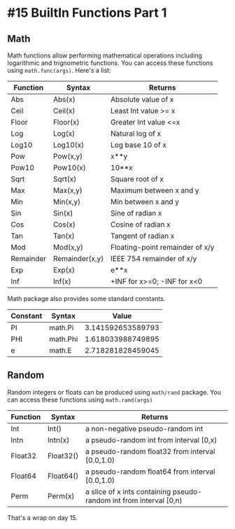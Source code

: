 # #15 BuiltIn Functions Part 1

## Math

Math functions allow performing mathematical operations including logarithmic and trignometric functions. You can access these functions using `math.func(args)`.  Here's a list:

| Function  | Syntax         | Returns                         |
| --------- | -------------- | ------------------------------- |
| Abs       | Abs(x)         | Absolute value of x             |
| Ceil      | Ceil(x)        | Least Int value >= x            |
| Floor     | Floor(x)       | Greater Int value <=x           |
| Log       | Log(x)         | Natural log of x                |
| Log10     | Log10(x)       | Log base 10 of x                |
| Pow       | Pow(x,y)       | x**y                            |
| Pow10     | Pow10(x)       | 10**x                           |
| Sqrt      | Sqrt(x)        | Square root of x                |
| Max       | Max(x,y)       | Maximum between x and y         |
| Min       | Min(x,y)       | Min between x and y             |
| Sin       | Sin(x)         | Sine of radian x                |
| Cos       | Cos(x)         | Cosine of radian x              |
| Tan       | Tan(x)         | Tangent of radian x             |
| Mod       | Mod(x,y)       | Floating-point remainder of x/y |
| Remainder | Remainder(x,y) | IEEE 754 remainder of x/y       |
| Exp       | Exp(x)         | e**x                            |
| Inf       | Inf(x)         | +INF for x>=0; -INF for x<0     |

Math package also provides some standard constants.

| Constant | Syntax   | Value             |
| -------- | -------- | ----------------- |
| PI       | math.Pi  | 3.141592653589793 |
| PHI      | math.Phi | 1.618033988749895 |
| e        | math.E   | 2.718281828459045 |

## Random

Random integers or floats can be produced using `math/rand` package. You can access these functions using `math.rand(args)`

| Function | Syntax    | Returns                                                            |
| -------- | --------- | ------------------------------------------------------------------ |
| Int      | Int()     | a non-negative pseudo-random int                                   |
| Intn     | Intn(x)   | a pseudo-random int from interval [0,x)                            |
| Float32  | Float32() | a pseudo-random float32 from interval [0.0,1.0)                    |
| Float64  | Float64() | a pseudo-random float64 from interval [0.0,1.0)                    |
| Perm     | Perm(x)   | a slice of x ints containing pseudo-random int from interval [0,n) |

That's a wrap on day 15.